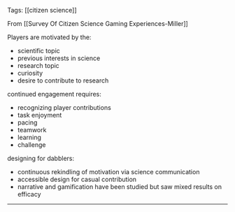 Tags: [[citizen science]]

From [[Survey Of Citizen Science Gaming Experiences-Miller]]

Players are motivated by the:

 - scientific topic
 - previous interests in science
 - research topic
 - curiosity
 - desire to contribute to research

continued engagement requires:

 - recognizing player contributions
 - task enjoyment
 - pacing
 - teamwork
 - learning
 - challenge

designing for dabblers:

 - continuous rekindling of motivation via science communication
 - accessible design for casual contribution
 - narrative and gamification have been studied but saw mixed results on efficacy

----

